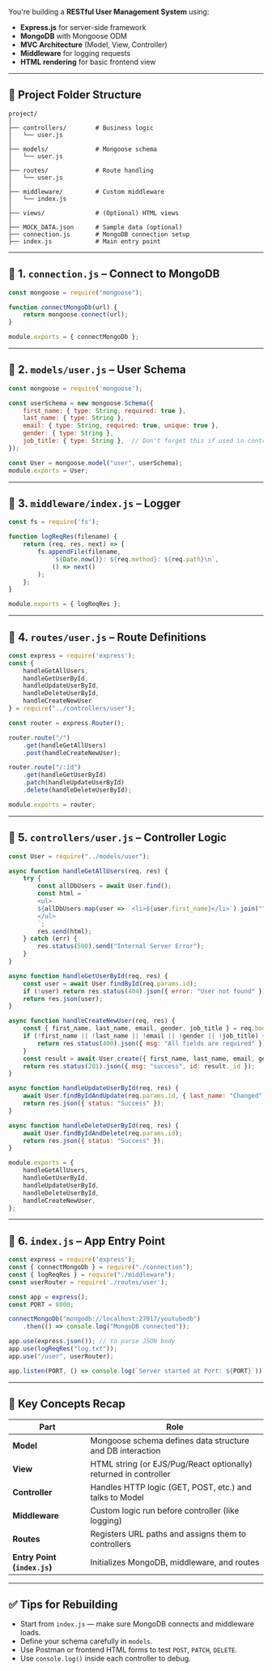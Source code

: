 

You're building a **RESTful User Management System** using:

* **Express.js** for server-side framework
* **MongoDB** with Mongoose ODM
* **MVC Architecture** (Model, View, Controller)
* **Middleware** for logging requests
* **HTML rendering** for basic frontend view

---

## 📁 Project Folder Structure

```
project/
│
├── controllers/        # Business logic
│   └── user.js
│
├── models/             # Mongoose schema
│   └── user.js
│
├── routes/             # Route handling
│   └── user.js
│
├── middleware/         # Custom middleware
│   └── index.js
│
├── views/              # (Optional) HTML views
│
├── MOCK_DATA.json      # Sample data (optional)
├── connection.js       # MongoDB connection setup
├── index.js            # Main entry point
```

---

## 🔌 1. `connection.js` – Connect to MongoDB

```js
const mongoose = require("mongoose");

function connectMongoDb(url) {
    return mongoose.connect(url);
}

module.exports = { connectMongoDb };
```

---

## 🧠 2. `models/user.js` – User Schema

```js
const mongoose = require('mongoose');

const userSchema = new mongoose.Schema({
    first_name: { type: String, required: true },
    last_name: { type: String },
    email: { type: String, required: true, unique: true },
    gender: { type: String },
    job_title: { type: String },  // Don't forget this if used in controller
});

const User = mongoose.model("user", userSchema);
module.exports = User;
```

---

## 🔁 3. `middleware/index.js` – Logger

```js
const fs = require('fs');

function logReqRes(filename) {
    return (req, res, next) => {
        fs.appendFile(filename,
            `${Date.now()}: ${req.method}: ${req.path}\n`,
            () => next()
        );
    };
}

module.exports = { logReqRes };
```

---

## 🧭 4. `routes/user.js` – Route Definitions

```js
const express = require('express');
const {
    handleGetAllUsers,
    handleGetUserById,
    handleUpdateUserById,
    handleDeleteUserById,
    handleCreateNewUser
} = require("../controllers/user");

const router = express.Router();

router.route("/")
    .get(handleGetAllUsers)
    .post(handleCreateNewUser);

router.route("/:id")
    .get(handleGetUserById)
    .patch(handleUpdateUserById)
    .delete(handleDeleteUserById);

module.exports = router;
```

---

## 🧩 5. `controllers/user.js` – Controller Logic

```js
const User = require("../models/user");

async function handleGetAllUsers(req, res) {
    try {
        const allDbUsers = await User.find();
        const html = `
        <ul>
        ${allDbUsers.map(user => `<li>${user.first_name}</li>`).join("")}
        </ul>
        `;
        res.send(html);
    } catch (err) {
        res.status(500).send("Internal Server Error");
    }
}

async function handleGetUserById(req, res) {
    const user = await User.findById(req.params.id);
    if (!user) return res.status(404).json({ error: "User not found" });
    return res.json(user);
}

async function handleCreateNewUser(req, res) {
    const { first_name, last_name, email, gender, job_title } = req.body;
    if (!first_name || !last_name || !email || !gender || !job_title) {
        return res.status(400).json({ msg: "All fields are required" });
    }
    const result = await User.create({ first_name, last_name, email, gender, job_title });
    return res.status(201).json({ msg: "success", id: result._id });
}

async function handleUpdateUserById(req, res) {
    await User.findByIdAndUpdate(req.params.id, { last_name: "Changed" });
    return res.json({ status: "Success" });
}

async function handleDeleteUserById(req, res) {
    await User.findByIdAndDelete(req.params.id);
    return res.json({ status: "Success" });
}

module.exports = {
    handleGetAllUsers,
    handleGetUserById,
    handleUpdateUserById,
    handleDeleteUserById,
    handleCreateNewUser,
};
```

---

## 🚀 6. `index.js` – App Entry Point

```js
const express = require('express');
const { connectMongoDb } = require("./connection");
const { logReqRes } = require("./middleware");
const userRouter = require('./routes/user');

const app = express();
const PORT = 8000;

connectMongoDb("mongodb://localhost:27017/youtubedb")
    .then(() => console.log("MongoDB connected"));

app.use(express.json()); // to parse JSON body
app.use(logReqRes("log.txt"));
app.use("/user", userRouter);

app.listen(PORT, () => console.log(`Server started at Port: ${PORT}`));
```

---

## 🧠 Key Concepts Recap

| Part                         | Role                                                             |
| ---------------------------- | ---------------------------------------------------------------- |
| **Model**                    | Mongoose schema defines data structure and DB interaction        |
| **View**                     | HTML string (or EJS/Pug/React optionally) returned in controller |
| **Controller**               | Handles HTTP logic (GET, POST, etc.) and talks to Model          |
| **Middleware**               | Custom logic run before controller (like logging)                |
| **Routes**                   | Registers URL paths and assigns them to controllers              |
| **Entry Point (`index.js`)** | Initializes MongoDB, middleware, and routes                      |

---

## ✅ Tips for Rebuilding

* Start from `index.js` — make sure MongoDB connects and middleware loads.
* Define your schema carefully in `models`.
* Use Postman or frontend HTML forms to test `POST`, `PATCH`, `DELETE`.
* Use `console.log()` inside each controller to debug.


